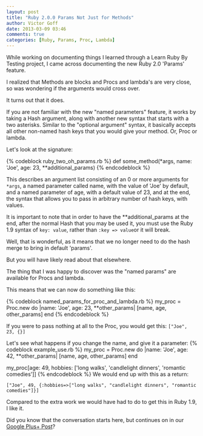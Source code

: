 ```yaml
---
layout: post
title: "Ruby 2.0.0 Params Not Just for Methods"
author: Victor Goff
date: 2013-03-09 03:46
comments: true
categories: [Ruby, Params, Proc, Lambda]
---
```

While working on documenting things I learned through a Learn Ruby By
Testing project, I came across documenting the new Ruby 2.0 'Params'
feature.

I realized that Methods are blocks and Procs and lambda's are very
close, so was wondering if the arguments would cross over.

It turns out that it does.
<!-- more -->
If you are not familiar with the new "named parameters" feature, it
works by taking a Hash argument, along with another new syntax that
starts with a two asterisks.  Similar to the "optional argument" syntax,
it basically accepts all other non-named hash keys that you would give
your method.  Or, Proc or lambda.

Let's look at the signature:

{% codeblock ruby_two_oh_params.rb %}
def some_method(*args, name: 'Joe', age: 23, **additional_params)
{% endcodeblock %}

This describes an argument list consisting of an 0 or more arguments for
`*args`, a named parameter called name, with the value of 'Joe' by
default, and a named parameter of age, with a default value of 23, and
at the end, the syntax that allows you to pass in arbitrary number of
hash keys, with values.

It is important to note that in order to have the **additional_params at
the end, after the normal Hash that you may be used it, you must use the
Ruby 1.9 syntax of `key: value`, rather than `:key => value`or it will
break.

Well, that is wonderful, as it means that we no longer need to do the
hash merge to bring in default 'params'.

But you will have likely read about that elsewhere.

The thing that I was happy to discover was the "named params" are available
for Procs and lambda.

This means that we can now do something like this:

{% codeblock named_params_for_proc_and_lambda.rb %}
my_proc = Proc.new do |name: 'Joe', age: 23, **other_params|
  [name, age, other_params]
end
{% endcodeblock %}

If you were to pass nothing at all to the Proc, you would get this: `["Joe", 23, {}]`

Let's see what happens if you change the name, and give it a
parameter:
{% codeblock example_use.rb %}
my_proc = Proc.new do |name: 'Joe', age: 42, **other_params|
  [name, age, other_params]
end

my_proc[age: 49, hobbies: ['long walks', 'candlelight dinners', 'romantic comedies']]
{% endcodeblock %}
We would end up with this as a return:

`["Joe", 49, {:hobbies=>["long walks", "candlelight dinners", "romantic comedies"]}]`

Compared to the extra work we would have had to do to get this in Ruby
1.9, I like it.

Did you know that the conversation starts here, but continues on in our [Google Plus+
Post](https://plus.google.com/u/0/116568773932133159290/posts/KJrYYhbMDLz)?

